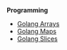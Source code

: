 **Programming**

- [Golang Arrays](https://docs.google.com/viewer?url=https://raw.githubusercontent.com/kodekloudhub/devops-101/main/images/programming/golang/go1.pdf)
- [Golang Maps](https://docs.google.com/viewer?url=https://raw.githubusercontent.com/kodekloudhub/devops-101/main/images/programming/golang/go2.pdf)
- [Golang Slices](https://docs.google.com/viewer?url=https://raw.githubusercontent.com/kodekloudhub/devops-101/main/images/programming/golang/go3.pdf)



